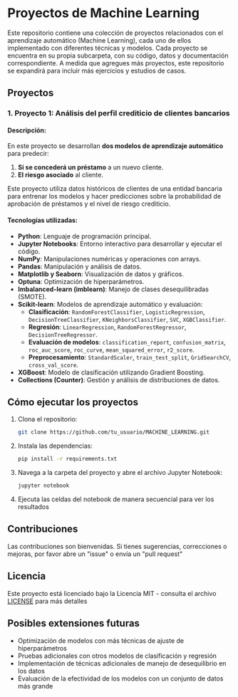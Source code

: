 # Proyectos de Machine Learning

Este repositorio contiene una colección de proyectos relacionados con el aprendizaje automático (Machine Learning), cada uno de ellos implementado con diferentes técnicas y modelos. Cada proyecto se encuentra en su propia subcarpeta, con su código, datos y documentación correspondiente. A medida que agregues más proyectos, este repositorio se expandirá para incluir más ejercicios y estudios de casos.

## Proyectos

### 1. **Proyecto 1: Análisis del perfil crediticio de clientes bancarios**

#### Descripción:
En este proyecto se desarrollan **dos modelos de aprendizaje automático** para predecir:

1. **Si se concederá un préstamo** a un nuevo cliente.
2. **El riesgo asociado** al cliente.

Este proyecto utiliza datos históricos de clientes de una entidad bancaria para entrenar los modelos y hacer predicciones sobre la probabilidad de aprobación de préstamos y el nivel de riesgo crediticio.

#### Tecnologías utilizadas:

- **Python**: Lenguaje de programación principal.
- **Jupyter Notebooks**: Entorno interactivo para desarrollar y ejecutar el código.
- **NumPy**: Manipulaciones numéricas y operaciones con arrays.
- **Pandas**: Manipulación y análisis de datos.
- **Matplotlib y Seaborn**: Visualización de datos y gráficos.
- **Optuna**: Optimización de hiperparámetros.
- **Imbalanced-learn (imblearn)**: Manejo de clases desequilibradas (SMOTE).
- **Scikit-learn**: Modelos de aprendizaje automático y evaluación:
  - **Clasificación**: `RandomForestClassifier`, `LogisticRegression`, `DecisionTreeClassifier`, `KNeighborsClassifier`, `SVC`, `XGBClassifier`.
  - **Regresión**: `LinearRegression`, `RandomForestRegressor`, `DecisionTreeRegressor`.
  - **Evaluación de modelos**: `classification_report`, `confusion_matrix`, `roc_auc_score`, `roc_curve`, `mean_squared_error`, `r2_score`.
  - **Preprocesamiento**: `StandardScaler`, `train_test_split`, `GridSearchCV`, `cross_val_score`.
- **XGBoost**: Modelo de clasificación utilizando Gradient Boosting.
- **Collections (Counter)**: Gestión y análisis de distribuciones de datos.

## Cómo ejecutar los proyectos

1. Clona el repositorio:
    ```bash
    git clone https://github.com/tu_usuario/MACHINE_LEARNING.git
    ```

2. Instala las dependencias:
    ```bash
    pip install -r requirements.txt
    ```

3. Navega a la carpeta del proyecto y abre el archivo Jupyter Notebook:
    ```bash
    jupyter notebook
    ```

4. Ejecuta las celdas del notebook de manera secuencial para ver los resultados

## Contribuciones

Las contribuciones son bienvenidas. Si tienes sugerencias, correcciones o mejoras, por favor abre un "issue" o envía un "pull request"

## Licencia

Este proyecto está licenciado bajo la Licencia MIT - consulta el archivo [LICENSE](LICENSE) para más detalles

## Posibles extensiones futuras

- Optimización de modelos con más técnicas de ajuste de hiperparámetros
- Pruebas adicionales con otros modelos de clasificación y regresión
- Implementación de técnicas adicionales de manejo de desequilibrio en los datos
- Evaluación de la efectividad de los modelos con un conjunto de datos más grande
